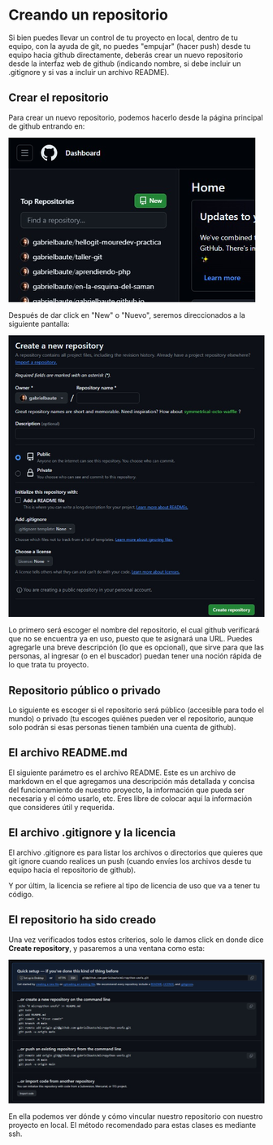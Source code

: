 # Creando un repositorio

Si bien puedes llevar un control de tu proyecto en local, dentro de tu equipo, con la ayuda de git, no puedes "empujar" (hacer push) desde tu equipo hacia github directamente, deberás crear un nuevo repositorio desde la interfaz web de github (indicando nombre, si debe incluir un .gitignore y si vas a incluir un archivo README).

## Crear el repositorio

Para crear un nuevo repositorio, podemos hacerlo desde la página principal de github entrando en:

![ubicación del botón de nuevo repositorio](img/donde-crear-un-nuevo-repositorio.jpeg)

Después de dar click en "New" o "Nuevo", seremos direccionados a la siguiente pantalla:

![configura tu nuevo repositorio](img/configuracion-nuevo-repositorio.jpeg)

Lo primero será escoger el nombre del repositorio, el cual github verificará que no se encuentra ya en uso, puesto que te asignará una URL. Puedes agregarle una breve descripción (lo que es opcional), que sirve para que las personas, al ingresar (o en el buscador) puedan tener una noción rápida de lo que trata tu proyecto.

## Repositorio público o privado

Lo siguiente es escoger si el repositorio será público (accesible para todo el mundo) o privado (tu escoges quiénes pueden ver el repositorio, aunque solo podrán si esas personas tienen también una cuenta de github).

## El archivo README.md

El siguiente parámetro es el archivo README. Este es un archivo de markdown en el que agregamos una descripción más detallada y concisa del funcionamiento de nuestro proyecto, la información que pueda ser necesaria y el cómo usarlo, etc. Eres libre de colocar aquí la información que consideres útil y requerida.

## El archivo .gitignore y la licencia

El archivo .gitignore es para listar los archivos o directorios que quieres que git ignore cuando realices un push (cuando envíes los archivos desde tu equipo hacia el repositorio de github).

Y por últim, la licencia se refiere al tipo de licencia de uso que va a tener tu código.

## El repositorio ha sido creado

Una vez verificados todos estos criterios, solo le damos click en donde dice **Create repository**, y pasaremos a una ventana como esta:

![ventana de repositorio creado](img/repositorio-creado.jpeg)

En ella podemos ver dónde y cómo vincular nuestro repositorio con nuestro proyecto en local. El método recomendado para estas clases es mediante ssh.